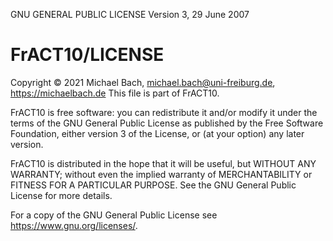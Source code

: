   GNU GENERAL PUBLIC LICENSE Version 3, 29 June 2007

# FrACT10/LICENSE

Copyright © 2021 Michael Bach, michael.bach@uni-freiburg.de, <https://michaelbach.de>
This file is part of FrACT10.

FrACT10 is free software: you can redistribute it and/or modify it under the terms of the GNU General Public License as published by the Free Software Foundation, either version 3 of the License, or (at your option) any later version.

FrACT10 is distributed in the hope that it will be useful, but WITHOUT ANY WARRANTY; without even the implied warranty of MERCHANTABILITY or FITNESS FOR A PARTICULAR PURPOSE. See the GNU General Public License for more details.

For a copy of the GNU General Public License see <https://www.gnu.org/licenses/>.
